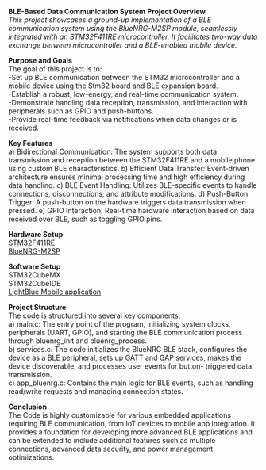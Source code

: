 **BLE-Based Data Communication System**
**Project Overview**<br>
_This project showcases a ground-up implementation of a BLE communication system using the BlueNRG-M2SP module, seamlessly integrated with an STM32F411RE microcontroller. It facilitates two-way data exchange between microcontroller and a BLE-enabled mobile device._

**Purpose and Goals**<br>
The goal of this project is to:<br>
-Set up BLE communication between the STM32 microcontroller and a mobile device using the Stm32 board and BLE expansion board.<br>
-Establish a robust, low-energy, and real-time communication system.<br>
-Demonstrate handling data reception, transmission, and interaction with peripherals such as GPIO and push-buttons.<br>
-Provide real-time feedback via notifications when data changes or is received.<br>

**Key Features**<br>
a) Bidirectional Communication: The system supports both data transmission and reception between the STM32F411RE and a mobile phone using custom BLE characteristics.
b) Efficient Data Transfer: Event-driven architecture ensures minimal processing time and high efficiency during data handling.
c) BLE Event Handling: Utilizes BLE-specific events to handle connections, disconnections, and attribute modifications.
d) Push-Button Trigger: A push-button on the hardware triggers data transmission when pressed.
e) GPIO Interaction: Real-time hardware interaction based on data received over BLE, such as toggling GPIO pins.

**Hardware Setup**<br>
[STM32F411RE](https://www.st.com/en/evaluation-tools/nucleo-f411re.html)<br>
[BlueNRG-M2SP](https://www.st.com/en/ecosystems/x-nucleo-bnrg2a1.html) <br>

**Software Setup** <br>
STM32CubeMX<br>
STM32CubeIDE<br>
[LightBlue Mobile application](https://apps.apple.com/us/app/lightblue/id557428110)<br>


**Project Structure**<br>
The code is structured into several key components:<br>
a) main.c: The entry point of the program, initializing system clocks, peripherals (UART, GPIO), and starting the BLE communication process through bluenrg_init and bluenrg_process.<br>
b) services.c: The code initializes the BlueNRG BLE stack, configures the device as a BLE peripheral, sets up GATT and GAP services, makes the device discoverable, and processes user events for button- triggered data transmission.<br>
c) app_bluenrg.c: Contains the main logic for BLE events, such as handling read/write requests and managing connection states.<br>

**Conclusion**<br>
The Code is highly customizable for various embedded applications requiring BLE communication, from IoT devices to mobile app integration. It provides a foundation for developing more advanced BLE applications and can be extended to include additional features such as multiple connections, advanced data security, and power management optimizations.<br>
